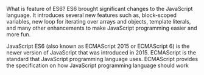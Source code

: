 What is feature of ES6?
ES6 brought significant changes to the JavaScript language. It introduces several new features such as, 
block-scoped variables, new loop for iterating over arrays and objects, 
template literals, and many other enhancements to make JavaScript programming easier and more fun.

JavaScript ES6 (also known as ECMAScript 2015 or ECMAScript 6) is the newer version of JavaScript that was introduced in 2015.
 ECMAScript is the standard that JavaScript programming language uses.
ECMAScript provides the specification on how JavaScript programming language should work
